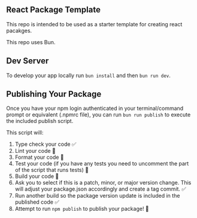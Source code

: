 ## React Package Template

This repo is intended to be used as a starter template for creating react pacakges.

This repo uses Bun.

## Dev Server

To develop your app locally run `bun install` and then `bun run dev`.

## Publishing Your Package

Once you have your npm login authenticated in your terminal/command prompt or equivalent (.npmrc file), you can run `bun run publish` to execute the included publish script.

This script will:

1. Type check your code ✅
2. Lint your code 🧹
3. Format your code 🧠
4. Test your code (if you have any tests you need to uncomment the part of the script that runs tests) 🧪
5. Build your code 🧰
6. Ask you to select if this is a patch, minor, or major version change. This will adjust your package.json accordingly and create a tag commit. ✅
7. Run another build so the package version update is included in the published code ✅
8. Attempt to run `npm publish` to publish your package! 🚀
